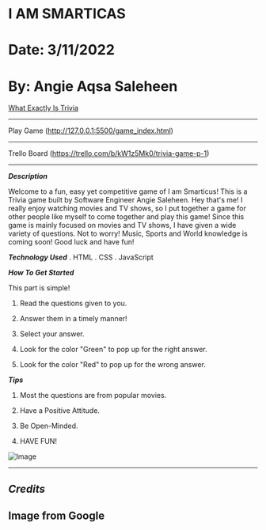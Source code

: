 # I AM SMARTICAS

# Date: 3/11/2022

#  By: Angie Aqsa Saleheen

[What Exactly Is Trivia ](https://www.collinsdictionary.com/us/dictionary/english/trivia-game) 

***


Play Game (http://127.0.0.1:5500/game_index.html)


*** 

Trello Board (https://trello.com/b/kW1z5Mk0/trivia-game-p-1)

***

***Description***


Welcome to a fun, easy yet competitive game of I am Smarticus! This is a Trivia game built by Software Engineer Angie Saleheen. Hey that's me!
I really enjoy watching movies and TV shows, so I put together a game for other people like myself to come together and play this game! Since this game is mainly focused on movies and TV shows, I have given a wide variety of questions. Not to worry! Music, Sports and World knowledge is coming soon! Good luck and have fun!





***Technology Used***
. HTML
. CSS
. JavaScript



***How To Get Started***




This part is simple!



1. Read the questions given to you.



2. Answer them in a timely manner!




3. Select your answer.



4. Look for the color "Green" to pop up for the right answer.






5. Look for the color "Red" to pop up for the wrong answer.



***Tips***


1. Most the questions are from popular movies.





2. Have a Positive Attitude.




3. Be Open-Minded.









4. HAVE FUN!




![Image](https://musevineyards.com/wp-content/uploads/2020/03/shutterstock_1281339124.0.jpg)

***




## ***Credits***

## Image from Google
